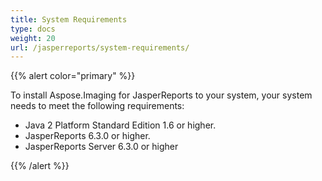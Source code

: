 ```yaml
---
title: System Requirements
type: docs
weight: 20
url: /jasperreports/system-requirements/
---
```


{{% alert color="primary" %}}

To install Aspose.Imaging for JasperReports to your system, your system needs to meet the following requirements:

- Java 2 Platform Standard Edition 1.6 or higher.
- JasperReports 6.3.0 or higher.
- JasperReports Server 6.3.0 or higher

{{% /alert %}}

